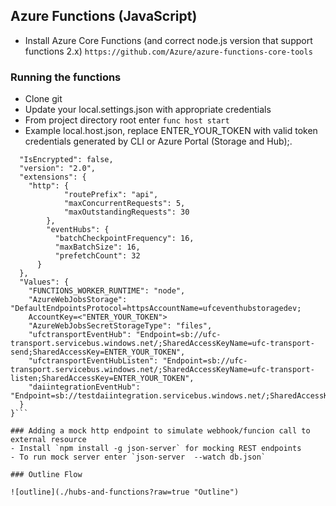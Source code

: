 ## Azure Functions (JavaScript)

- Install Azure Core Functions (and correct node.js version that support functions 2.x) `https://github.com/Azure/azure-functions-core-tools`

### Running the functions
- Clone git
- Update your local.settings.json with appropriate credentials
- From project directory root enter `func host start`
- Example local.host.json, replace ENTER_YOUR_TOKEN with valid token credentials generated by CLI or Azure Portal (Storage and Hub);.
```{
  "IsEncrypted": false,
  "version": "2.0",
  "extensions": {
    "http": {
            "routePrefix": "api",
            "maxConcurrentRequests": 5,
            "maxOutstandingRequests": 30
        }, 
        "eventHubs": {
          "batchCheckpointFrequency": 16,
          "maxBatchSize": 16,
          "prefetchCount": 32
      }
  },
  "Values": {
    "FUNCTIONS_WORKER_RUNTIME": "node",
    "AzureWebJobsStorage": "DefaultEndpointsProtocol=httpsAccountName=ufceventhubstoragedev;
    AccountKey=<"ENTER_YOUR_TOKEN">
    "AzureWebJobsSecretStorageType": "files",
    "ufctransportEventHub": "Endpoint=sb://ufc-transport.servicebus.windows.net/;SharedAccessKeyName=ufc-transport-send;SharedAccessKey=ENTER_YOUR_TOKEN",
    "ufctransportEventHubListen": "Endpoint=sb://ufc-transport.servicebus.windows.net/;SharedAccessKeyName=ufc-transport-listen;SharedAccessKey=ENTER_YOUR_TOKEN",
    "daiintegrationEventHub": "Endpoint=sb://testdaiintegration.servicebus.windows.net/;SharedAccessKeyName=RootManageSharedAccessKey;SharedAccessKey=ENTER_YOUR_TOKEN"
  }
}```

### Adding a mock http endpoint to simulate webhook/funcion call to external resource
- Install `npm install -g json-server` for mocking REST endpoints
- To run mock server enter `json-server  --watch db.json`

### Outline Flow

![outline](./hubs-and-functions?raw=true "Outline")


